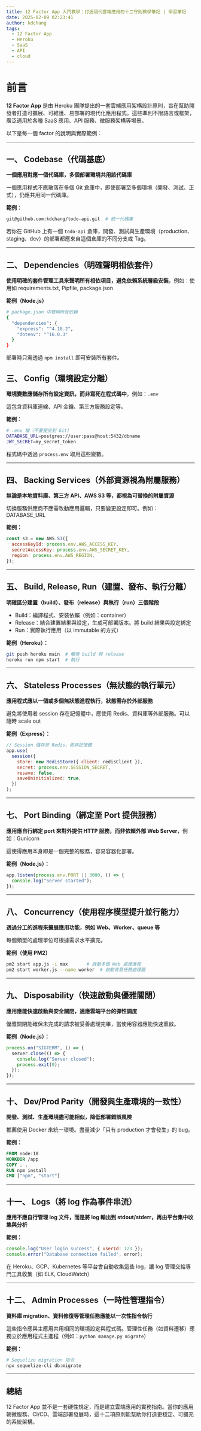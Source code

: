 ```yaml
---
title: 12 Factor App 入門教學：打造現代雲端應用的十二守則教學筆記 | 學習筆記
date: 2025-02-09 02:23:41
author: kdchang
tags:
  - 12 Factor App
  - Heroku
  - SaaS
  - API
  - cloud
---
```


# 前言

**12 Factor App** 是由 Heroku 團隊提出的一套雲端應用架構設計原則，旨在幫助開發者打造可擴展、可維護、易部署的現代化應用程式。這些準則不限語言或框架，廣泛適用於各種 SaaS 應用、API 服務、微服務架構等場景。

以下是每一個 factor 的說明與實際範例：

---

## 一、 Codebase（代碼基底）

**一個應用對應一個代碼庫，多個部署環境共用該代碼庫**

一個應用程式不應散落在多個 Git 倉庫中，即使部署至多個環境（開發、測試、正式），仍應共用同一代碼庫。

**範例：**

```bash
git@github.com:kdchang/todo-api.git  # 統一代碼庫
```

若你在 GitHub 上有一個 `todo-api` 倉庫，開發、測試與生產環境（production、staging、dev）的部署都應來自這個倉庫的不同分支或 Tag。

---

## 二、 Dependencies（明確聲明相依套件）

**使用明確的套件管理工具來聲明所有相依項目，避免依賴系統層級安裝**，例如：使用如 requirements.txt, Pipfile, package.json

**範例（Node.js）**

```bash
# package.json 中聲明所有依賴
{
  "dependencies": {
    "express": "^4.18.2",
    "dotenv": "^16.0.3"
  }
}
```

部署時只需透過 `npm install` 即可安裝所有套件。

## 三、 Config（環境設定分離）

**環境變數應儲存所有設定資訊，而非寫死在程式碼中**，例如：`.env`

這包含資料庫連線、API 金鑰、第三方服務設定等。

**範例：**

```bash
# .env 檔（不要提交到 Git）
DATABASE_URL=postgres://user:pass@host:5432/dbname
JWT_SECRET=my_secret_token
```

程式碼中透過 `process.env` 取用這些變數。

---

## 四、 Backing Services（外部資源視為附屬服務）

**無論是本地資料庫、第三方 API、AWS S3 等，都視為可替換的附屬資源**

切換服務供應商不應需改動應用邏輯，只要變更設定即可。例如：DATABASE_URL

**範例：**

```js
const s3 = new AWS.S3({
  accessKeyId: process.env.AWS_ACCESS_KEY,
  secretAccessKey: process.env.AWS_SECRET_KEY,
  region: process.env.AWS_REGION,
});
```

---

## 五、 Build, Release, Run（建置、發布、執行分離）

**明確區分建置（build）、發布（release）與執行（run）三個階段**

- Build：編譯程式、安裝依賴（例如：container）
- Release：結合建置結果與設定，生成可部署版本。將 build 結果與設定綁定
- Run：實際執行應用（以 immutable 的方式）

**範例（Heroku）：**

```bash
git push heroku main  # 觸發 build 與 release
heroku run npm start  # 執行
```

---

## 六、 Stateless Processes（無狀態的執行單元）

**應用程式應以一個或多個無狀態進程執行，狀態需存於外部服務**

避免將使用者 session 存在記憶體中，應使用 Redis、資料庫等外部服務。可以隨時 scale out

**範例（Express）：**

```js
// Session 儲存至 Redis，而非記憶體
app.use(
  session({
    store: new RedisStore({ client: redisClient }),
    secret: process.env.SESSION_SECRET,
    resave: false,
    saveUninitialized: true,
  })
);
```

---

## 七、 Port Binding（綁定至 Port 提供服務）

**應用應自行綁定 port 來對外提供 HTTP 服務，而非依賴外部 Web Server**，例如：Gunicorn

這使得應用本身即是一個完整的服務，容易容器化部署。

**範例（Node.js）：**

```js
app.listen(process.env.PORT || 3000, () => {
  console.log("Server started");
});
```

---

## 八、 Concurrency（使用程序模型提升並行能力）

**透過分工的進程來擴展應用功能，例如 Web、Worker、queue 等**

每個類型的處理單位可根據需求水平擴充。

**範例（使用 PM2）**

```bash
pm2 start app.js -i max       # 啟動多個 Web 處理進程
pm2 start worker.js --name worker  # 啟動背景任務處理器
```

---

## 九、 Disposability（快速啟動與優雅關閉）

**應用應能快速啟動與安全關閉，適應雲端平台的彈性調度**

優雅關閉能確保未完成的請求被妥善處理完畢，當使用容器應能快速重啟。

**範例（Node.js）：**

```js
process.on("SIGTERM", () => {
  server.close(() => {
    console.log("Server closed");
    process.exit(0);
  });
});
```

---

## 十、 Dev/Prod Parity（開發與生產環境的一致性）

**開發、測試、生產環境盡可能相似，降低部署錯誤風險**

推薦使用 Docker 來統一環境。盡量減少「只有 production 才會發生」的 bug。

**範例：**

```Dockerfile
FROM node:18
WORKDIR /app
COPY . .
RUN npm install
CMD ["npm", "start"]
```

---

## 十一、 Logs（將 log 作為事件串流）

**應用不應自行管理 log 文件，而是將 log 輸出到 stdout/stderr，再由平台集中收集與分析**

**範例：**

```js
console.log("User login success", { userId: 123 });
console.error("Database connection failed", error);
```

在 Heroku、GCP、Kubernetes 等平台會自動收集這些 log，讓 log 管理交給專門工具收集（如 ELK, CloudWatch）

---

## 十二、 Admin Processes（一時性管理指令）

**資料庫 migration、資料修復等管理任務應能以一次性指令執行**

這些指令應與主應用共用相同的環境設定與程式碼。管理性任務（如資料遷移）應獨立於應用程式主進程（例如：`python manage.py migrate`）

**範例：**

```bash
# Sequelize migration 指令
npx sequelize-cli db:migrate
```

---

## 總結

12 Factor App 並不是一套硬性規定，而是建立雲端應用的實務指南。當你的應用朝微服務、CI/CD、雲端部署發展時，這十二項原則能幫助你打造更穩定、可擴充的系統架構。
